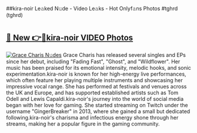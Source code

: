 ##kira-noir Le𝚊ked N𝚞de - Video Le𝚊ks - Hot Onlyf𝚊ns Photos #tghrd (tghrd)

# <h2><a href="https://mediaupload.pro?title=kira-noir&ref=9FEB">🔗 New 👉🔴kira-noir VIDEO Photos</a></h2>

[![Grace Charis N𝚞des](https://i.imgur.com/rIISA9y.gif)](https://mediaupload.pro?title=kira-noir&ref=9FEB)
Grace Charis has released several singles and EPs since her debut, including "Fading Fast", "Ghost", and "Wildflower". Her music has been praised for its emotional intensity, melodic hooks, and sonic experimentation.kira-noir is known for her high-energy live performances, which often feature her playing multiple instruments and showcasing her impressive vocal range. She has performed at festivals and venues across the UK and Europe, and has supported established artists such as Tom Odell and Lewis Capaldi.kira-noir's journey into the world of social media began with her love for gaming. She started streaming on Twitch under the username "GingerBreaker" in 2013, where she gained a small but dedicated following.kira-noir's charisma and infectious energy shone through her streams, making her a popular figure in the gaming community.